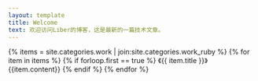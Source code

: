 ```yaml
---
layout: template
title: Welcome
text: 欢迎访问Liber的博客，这是最新的一篇技术文章。
---
```

{% items = site.categories.work | join:site.categories.work_ruby %}
{% for item in items %}
{% if forloop.first == true %}
《{{ item.title }}》
{{item.content}}
{% endif %}
{% endfor %}
